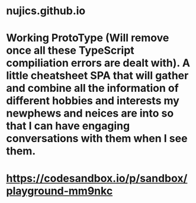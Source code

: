 # nujics.github.io

# Working ProtoType (Will remove once all these TypeScript compiliation errors are dealt with). A little cheatsheet SPA that will gather and combine all the information of different hobbies and interests my newphews and neices are into so that I can have engaging conversations with them when I see them.

# https://codesandbox.io/p/sandbox/playground-mm9nkc